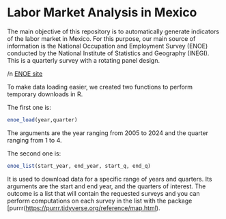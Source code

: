 # Labor Market Analysis in Mexico

The main objective of this repository is to automatically generate indicators of the labor market in Mexico. 
For this purpose, our main source of information is the National Occupation and Employment Survey (ENOE) conducted by the National Institute of Statistics and Geography (INEGI). This is a quarterly survey with a rotating panel design.

/n [ENOE site](https://www.inegi.org.mx/programas/enoe/15ymas/)

To make data loading easier, we created two functions to perform temporary downloads in R.

The first one is:
```r
enoe_load(year,quarter)
```
The arguments are the year ranging from 2005 to 2024 and the quarter ranging from 1 to 4.

The second one is:
```r
enoe_list(start_year, end_year, start_q, end_q) 
```
It is used to download data for a specific range of years and quarters. Its arguments are the start and end year, and the quarters of interest. The outcome is a list that will contain the requested surveys and you can perform computations on each survey in the list with the package [purrr(https://purrr.tidyverse.org/reference/map.html).

